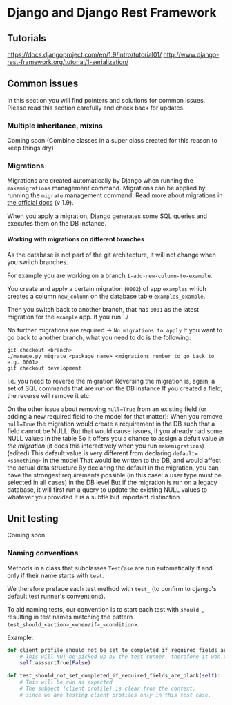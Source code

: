# Django and Django Rest Framework

## Tutorials
https://docs.djangoproject.com/en/1.9/intro/tutorial01/
http://www.django-rest-framework.org/tutorial/1-serialization/

## Common issues
In this section you will find pointers and solutions for common issues. Please read this section carefully and check back for updates.

### Multiple inheritance, mixins
Coming soon (Combine classes in a super class created for this reason to keep things dry) 

### Migrations
Migrations are created automatically by Django when running the `makemigrations` management command. 
Migrations can be applied by running the `migrate` management command.
Read more about migrations in [the official docs](https://docs.djangoproject.com/en/1.9/topics/migrations/) (v 1.9).

When you apply a migration, Django generates some SQL queries and executes them on the DB instance.

#### Working with migrations on different branches
As the database is not part of the git architecture, it will not change when you switch branches. 

For example you are working on a branch `1-add-new-column-to-example`. 

You create and apply a certain migration (`0002`) of app `examples` which creates a column `new_column` on the database table `examples_example`.

Then you switch back to another branch, that has `0001` as the latest migration for the `example` app. If you run `./

No further migrations are required
-> `No migrations to apply`
If you want to go back to another branch, what you need to do is the following:
```
git checkout <branch>
./manage.py migrate <package name> <migrations number to go back to e.g. 0001>
git checkout development
```
I.e. you need to reverse the migration
Reversing the migration is, again, a set of SQL commands that are run on the DB instance
If you created a field, the reverse will remove it etc.

On the other issue about removing `null=True` from an existing field (or adding a new required field to the model for that matter):
When you remove `null=True` the migration would create a requirement in the DB such that a field cannot be NULL.
But that would cause issues, if you already had some NULL values in the table
So it offers you a chance to assign a defult value ​_in the migration_​ (it does this interactively when you run `makemigrations`) (edited)
This default value is very different from declaring `default=<something>` in the model
That would be written to the DB, and would affect the actual data structure
By declaring the default in the migration, you can have the strongest requirements possible (in this case: a user type must be selected in all cases) in the DB level
But if the migration is run on a legacy database, it will first run a query to update the existing NULL values to whatever you provided
It is a subtle but important distinction

## Unit testing

Coming soon

### Naming conventions

Methods in a class that subclasses `TestCase` are run automatically if and only if their name starts with `test`.

We therefore preface each test method with `test_` (to confirm to django's default test runner's conventions).

To aid naming tests, our convention is to start each test with `should_`, resulting in test names matching the pattern `test_should_<action>_<when/if>_<condition>`.

Example:
```python
def client_profile_should_not_be_set_to_completed_if_required_fields_are_blank(self):
    # This will NOT be picked up by the test runner, therefore it won't fail
    self.asssertTrue(False)
    
def test_should_not_set_completed_if_required_fields_are_blank(self):
    # This will be run as expected
    # The subject (client profile) is clear from the context, 
    # since we are testing client profiles only in this test case.
```